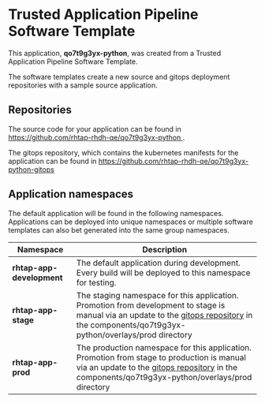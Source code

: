 # Trusted Application Pipeline Software Template

This application, **qo7t9g3yx-python**, was created from a Trusted Application Pipeline Software Template.

The software templates create a new source and gitops deployment repositories with a sample source application. 

## Repositories

The source code for your application can be found in [https://github.com/rhtap-rhdh-qe/qo7t9g3yx-python ](https://github.com/rhtap-rhdh-qe/qo7t9g3yx-python ).
 
The gitops repository, which contains the kubernetes manifests for the application can be found in 
[https://github.com/rhtap-rhdh-qe/qo7t9g3yx-python-gitops ](https://github.com/rhtap-rhdh-qe/qo7t9g3yx-python-gitops ) 

## Application namespaces 

The default application will be found in the following namespaces. Applications can be deployed into unique namespaces or multiple software templates can also bet generated into the same group namespaces.  

|  Namespace   |  Description   |  
| -------- | -------- |   
| **rhtap-app-development** | The default application during development. Every build will be deployed to this namespace for testing. | 
| **rhtap-app-stage** | The staging namespace for this application. Promotion from development to stage is manual via an update to the [gitops repository](https://github.com/rhtap-rhdh-qe/qo7t9g3yx-python-gitops ) in the components/qo7t9g3yx-python/overlays/prod directory |  
| **rhtap-app-prod** | The production namespace for this application. Promotion from stage to production is manual via an update to the [gitops repository](https://github.com/rhtap-rhdh-qe/qo7t9g3yx-python-gitops ) in the components/qo7t9g3yx-python/overlays/prod directory | 